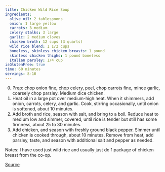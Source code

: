 ```yaml
---
title: Chicken Wild Rice Soup
ingredients:
  olive oil: 2 tablespoons 
  onion: 1 large yellow
  carrots: 3 medium
  celery stalks: 3 large
  garlic: 2 medium cloves
  chicken broth: 12 cups (3 quarts)
  wild rice blend: 1 1/2 cups 
  boneless, skinless chicken breasts: 1 pound
  skinless chicken thighs: 1 pound boneless
  Italian parsley: 1/4 cup
isGlutenFree: true
time: 60 minutes
servings: 8-10
---
```


0. Prep: chop onion fine, chop celery, peel, chop carrots fine, mince garlic, coarsely chop parsley. Medium dice chicken.
1. Heat oil in a large pot over medium-high heat. When it shimmers, add onion, carrots, celery, and garlic. Cook, stirring occasionally, until onion is softened, about 10 minutes.
2. Add broth and rice, season with salt, and bring to a boil. Reduce heat to medium low and simmer, covered, until rice is tender but still has some firmness, about 25 to 30 minutes.
3. Add chicken, and season with freshly ground black pepper. Simmer until chicken is cooked through, about 10 minutes. Remove from heat, add parsley, taste, and season with additional salt and pepper as needed.

Notes: I have used just wild rice and usually just do 1 package of chicken breast from the co-op.

[Source](http://www.yummly.com/recipe/external/Chicken-and-Wild-Rice-Soup-Recipe-Chow-48036)
